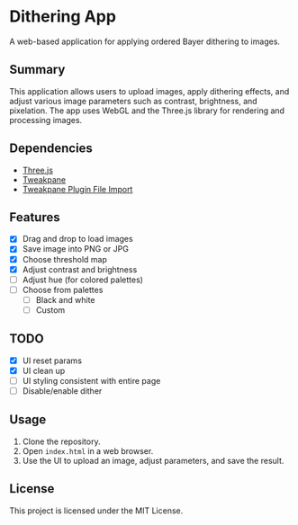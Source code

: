 # Dithering App

A web-based application for applying ordered Bayer dithering to images.

## Summary

This application allows users to upload images, apply dithering effects, and adjust various image parameters such as contrast, brightness, and pixelation. The app uses WebGL and the Three.js library for rendering and processing images.

## Dependencies

- [Three.js](https://threejs.org/)
- [Tweakpane](https://tweakpane.github.io/docs/)
- [Tweakpane Plugin File Import](https://github.com/LuchoTurtle/tweakpane-plugin-file-import)

## Features

- [x] Drag and drop to load images
- [x] Save image into PNG or JPG
- [x] Choose threshold map
- [x] Adjust contrast and brightness
- [ ] Adjust hue (for colored palettes)
- [ ] Choose from palettes
  - [ ] Black and white
  - [ ] Custom

## TODO

- [x] UI reset params
- [x] UI clean up
- [ ] UI styling consistent with entire page
- [ ] Disable/enable dither

## Usage

1. Clone the repository.
2. Open `index.html` in a web browser.
3. Use the UI to upload an image, adjust parameters, and save the result.

## License

This project is licensed under the MIT License.
